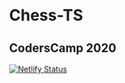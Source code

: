 # Chess-TS
## CodersCamp 2020

[![Netlify Status](https://api.netlify.com/api/v1/badges/eea8b4df-8e5a-47a9-b8f0-9ddac2361ed2/deploy-status)](https://app.netlify.com/sites/pedantic-newton-b0e478/deploys)
